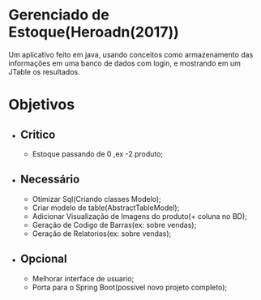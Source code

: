 <h1>Gerenciado de Estoque(Heroadn(2017))</h1>
  
Um aplicativo feito em java, usando conceitos como armazenamento das informações em uma banco de dados com login, e mostrando em um JTable os resultados.


<h1>Objetivos</h1>

<ul>
  <li><h2>Critico</h2></li>
   <ul>
      <li>Estoque passando de 0 ,ex -2 produto;</li>
   </ul>
  
  <li><h2>Necessário</h2></li>
     <ul>
       <li>Otimizar Sql(Criando classes Modelo);</li>
       <li>Criar modelo de table(AbstractTableModel);</li>
       <li>Adicionar Visualização de Imagens do produto(+ coluna no BD);</li>
       <li>Geração de Codigo de Barras(ex: sobre vendas);</li>
       <li>Geração de Relatorios(ex: sobre vendas);</li>
    </ul>
   
  <li><h2>Opcional</h2></li>
    <ul>
      <li>Melhorar interface de usuario;</li>
      <li>Porta para o Spring Boot(possivel novo projeto completo);</li>
    </ul>

</ul>
